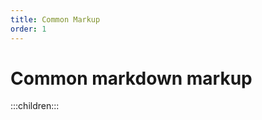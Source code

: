 ```yaml
---
title: Common Markup
order: 1
---
```


Common markdown markup
======================

:::children:::